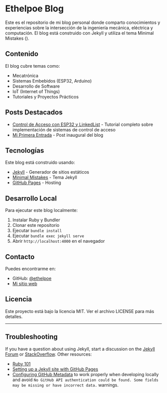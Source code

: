 # Ethelpoe Blog

Este es el repositorio de mi blog personal donde comparto conocimientos y experiencias sobre la intersección de la ingeniería mecánica, eléctrica y computación. El blog está construido con Jekyll y utiliza el tema Minimal Mistakes ().

## Contenido

El blog cubre temas como:
- Mecatrónica
- Sistemas Embebidos (ESP32, Arduino)
- Desarrollo de Software
- IoT (Internet of Things)
- Tutoriales y Proyectos Prácticos

## Posts Destacados

- [Control de Acceso con ESP32 y LinkedList](/blog/Control-Acceso-ESP32-LinkedList/) - Tutorial completo sobre implementación de sistemas de control de acceso
- [Mi Primera Entrada](/blog/mi-primera-entrada/) - Post inaugural del blog

## Tecnologías

Este blog está construido usando:
- [Jekyll](https://jekyllrb.com/) - Generador de sitios estáticos
- [Minimal Mistakes](https://mmistakes.github.io/minimal-mistakes/) - Tema Jekyll
- [GitHub Pages](https://pages.github.com/) - Hosting

## Desarrollo Local

Para ejecutar este blog localmente:

1. Instalar Ruby y Bundler
2. Clonar este repositorio
3. Ejecutar `bundle install`
4. Ejecutar `bundle exec jekyll serve`
5. Abrir `http://localhost:4000` en el navegador

## Contacto

Puedes encontrarme en:
- GitHub: [@ethelpoe](https://github.com/ethelpoe)
- [Mi sitio web](https://ethelpoe.github.io)

## Licencia

Este proyecto está bajo la licencia MIT. Ver el archivo LICENSE para más detalles.

---

## Troubleshooting

If you have a question about using Jekyll, start a discussion on the [Jekyll Forum](https://talk.jekyllrb.com/) or [StackOverflow](https://stackoverflow.com/questions/tagged/jekyll). Other resources:

- [Ruby 101](https://jekyllrb.com/docs/ruby-101/)
- [Setting up a Jekyll site with GitHub Pages](https://jekyllrb.com/docs/github-pages/)
- [Configuring GitHub Metadata](https://github.com/jekyll/github-metadata/blob/master/docs/configuration.md#configuration) to work properly when developing locally and avoid `No GitHub API authentication could be found. Some fields may be missing or have incorrect data.` warnings.
